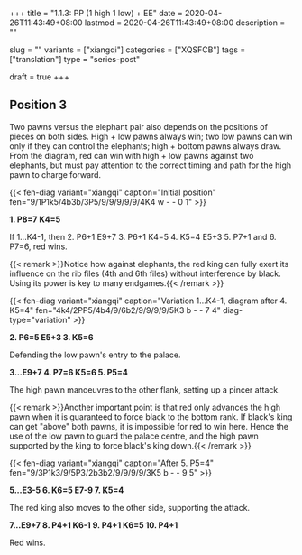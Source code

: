 +++
title = "1.1.3: PP (1 high 1 low) + EE"
date = 2020-04-26T11:43:49+08:00
lastmod = 2020-04-26T11:43:49+08:00
description = ""

slug = ""
variants = ["xiangqi"]
categories = ["XQSFCB"]
tags = ["translation"]
type = "series-post"

draft = true
+++

## Position 3 ##

Two pawns versus the elephant pair also depends on the positions of pieces on both sides. High + low pawns always win; two low pawns can win only if they can control the elephants; high + bottom pawns always draw. From the diagram, red can win with high + low pawns against two elephants, but must pay attention to the correct timing and path for the high pawn to charge forward.

{{< fen-diag variant="xiangqi" caption="Initial position" fen="9/1P1k5/4b3b/3P5/9/9/9/9/9/4K4 w - - 0 1" >}}

**1. P8=7 K4=5**

If 1...K4-1, then 2. P6+1 E9+7 3. P6+1 K4=5 4. K5=4 E5+3 5. P7+1 and 6. P7=6, red wins.

{{< remark >}}Notice how against elephants, the red king can fully exert its influence on the rib files (4th and 6th files) without interference by black. Using its power is key to many endgames.{{< /remark >}}

{{< fen-diag variant="xiangqi" caption="Variation 1...K4-1, diagram after 4. K5=4" fen="4k4/2PP5/4b4/9/6b2/9/9/9/9/5K3 b - - 7 4" diag-type="variation" >}}

**2. P6=5 E5+3 3. K5=6**

Defending the low pawn's entry to the palace.

**3...E9+7 4. P7=6 K5=6 5. P5=4**

The high pawn manoeuvres to the other flank, setting up a pincer attack.

{{< remark >}}Another important point is that red only advances the high pawn when it is guaranteed to force black to the bottom rank. If black's king can get "above" both pawns, it is impossible for red to win here. Hence the use of the low pawn to guard the palace centre, and the high pawn supported by the king to force black's king down.{{< /remark >}}

{{< fen-diag variant="xiangqi" caption="After 5. P5=4" fen="9/3P1k3/9/5P3/2b3b2/9/9/9/9/3K5 b - - 9 5" >}}

**5...E3-5 6. K6=5 E7-9 7. K5=4**

The red king also moves to the other side, supporting the attack.

**7...E9+7 8. P4+1 K6-1 9. P4+1 K6=5 10. P4+1**

Red wins.